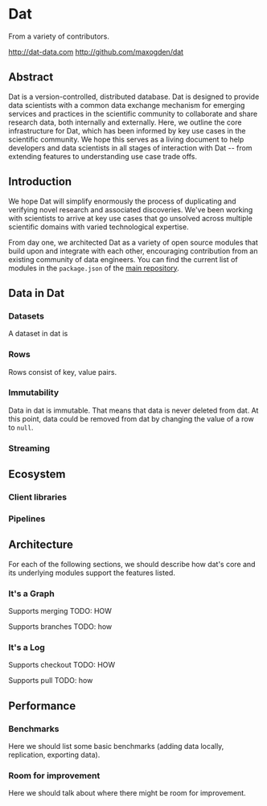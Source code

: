 # Dat
From a variety of contributors.

http://dat-data.com
http://github.com/maxogden/dat


## Abstract
Dat is a version-controlled, distributed database. Dat is designed to provide data scientists with a common data exchange mechanism for emerging services and practices in the scientific community to collaborate and share research data, both internally and externally. Here, we outline the core infrastructure for Dat, which has been informed by key use cases in the scientific community. We hope this serves as a living document to help developers and data scientists in all stages of interaction with Dat -- from extending features to understanding use case trade offs.

## Introduction
We hope Dat will simplify enormously the process of duplicating and verifying novel research and associated discoveries. We've been working with scientists to arrive at key use cases that go unsolved across multiple scientific domains with varied technological expertise.

From day one, we architected Dat as a variety of open source modules that build upon and integrate with each other, encouraging contribution from an existing community of data engineers. You can find the current list of modules in the `package.json` of the [main repository](http://github.com/maxogden/dat).

## Data in Dat
### Datasets
A dataset in dat is

### Rows
Rows consist of key, value pairs.

### Immutability
Data in dat is immutable. That means that data is never deleted from dat. At this point, data could be removed from dat by changing the value of a row to `null`.

### Streaming

## Ecosystem
### Client libraries
### Pipelines

## Architecture
For each of the following sections, we should describe how dat's core and its underlying modules support the features listed.

### It's a Graph
Supports merging
TODO: HOW

Supports branches
TODO: how

### It's a Log
Supports checkout
TODO: HOW

Supports pull
TODO: how

## Performance

### Benchmarks
Here we should list some basic benchmarks (adding data locally, replication, exporting data).

### Room for improvement
Here we should talk about where there might be room for improvement.
